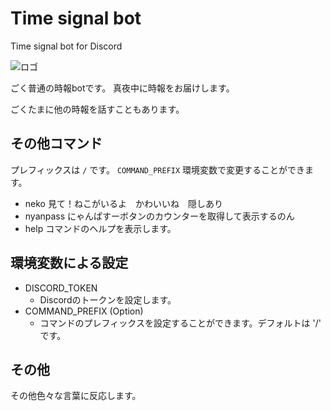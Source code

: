 # Time signal bot

Time signal bot for Discord

![ロゴ](https://cdn.discordapp.com/attachments/879315010218774531/914442683697745940/WS000353.png "時報bot")

ごく普通の時報botです。
真夜中に時報をお届けします。

ごくたまに他の時報を話すこともあります。

## その他コマンド

プレフィックスは `/` です。 `COMMAND_PREFIX` 環境変数で変更することができます。

- neko      見て！ねこがいるよ　かわいいね　隠しあり
- nyanpass  にゃんぱすーボタンのカウンターを取得して表示するのん
- help      コマンドのヘルプを表示します。

## 環境変数による設定

- DISCORD_TOKEN
  - Discordのトークンを設定します。
- COMMAND_PREFIX (Option)
  - コマンドのプレフィックスを設定することができます。デフォルトは '/' です。

## その他

その他色々な言葉に反応します。
